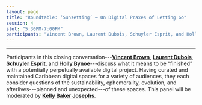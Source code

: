 ```yaml
---
layout: page
title: "Roundtable: ‘Sunsetting’ – On Digital Praxes of Letting Go"
session: 4
slot: "5:30PM-7:00PM"
participants: "Vincent Brown, Laurent Dubois, Schuyler Esprit, and Holly Bynoe"
---
```


---

Participants in this closing conversation---**[Vincent Brown]({{site.baseurl}}/bios#vincent-brown)**, **[Laurent Dubois]({{site.baseurl}}/bios#laurent-dubois)**, **[Schuyler Esprit]({{site.baseurl}}/bios#schuyler-esprit)**, and **[Holly Bynoe]({{site.baseurl}}/bios#holly-bynoe)**---discuss what it means to be “finished” with a potentially perpetually available digital project. Having curated and maintained Caribbean digital spaces for a variety of audiences, they each consider questions of the sustainability, ephemerality, evolution, and afterlives---planned and unexpected---of these spaces. This panel will be moderated by **[Kelly Baker Josephs]({{site.baseurl}}/team#kelly-baker-josephs)**.